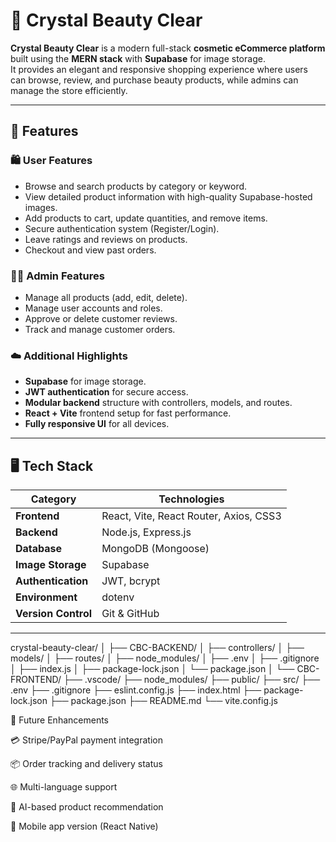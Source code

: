 # 💎 Crystal Beauty Clear

**Crystal Beauty Clear** is a modern full-stack **cosmetic eCommerce platform** built using the **MERN stack** with **Supabase** for image storage.  
It provides an elegant and responsive shopping experience where users can browse, review, and purchase beauty products, while admins can manage the store efficiently.

---

## 🌸 Features

### 🛍️ User Features
- Browse and search products by category or keyword.
- View detailed product information with high-quality Supabase-hosted images.
- Add products to cart, update quantities, and remove items.
- Secure authentication system (Register/Login).
- Leave ratings and reviews on products.
- Checkout and view past orders.

### 🧑‍💼 Admin Features
- Manage all products (add, edit, delete).
- Manage user accounts and roles.
- Approve or delete customer reviews.
- Track and manage customer orders.

### ☁️ Additional Highlights
- **Supabase** for image storage.
- **JWT authentication** for secure access.
- **Modular backend** structure with controllers, models, and routes.
- **React + Vite** frontend setup for fast performance.
- **Fully responsive UI** for all devices.

---

## 🖥️ Tech Stack

| Category | Technologies |
|-----------|---------------|
| **Frontend** | React, Vite, React Router, Axios, CSS3 |
| **Backend** | Node.js, Express.js |
| **Database** | MongoDB (Mongoose) |
| **Image Storage** | Supabase |
| **Authentication** | JWT, bcrypt |
| **Environment** | dotenv |
| **Version Control** | Git & GitHub |

---

crystal-beauty-clear/
│
├── CBC-BACKEND/
│   ├── controllers/
│   ├── models/
│   ├── routes/
│   ├── node_modules/
│   ├── .env
│   ├── .gitignore
│   ├── index.js
│   ├── package-lock.json
│   └── package.json
│
└── CBC-FRONTEND/
    ├── .vscode/
    ├── node_modules/
    ├── public/
    ├── src/
    ├── .env
    ├── .gitignore
    ├── eslint.config.js
    ├── index.html
    ├── package-lock.json
    ├── package.json
    ├── README.md
    └── vite.config.js

🧠 Future Enhancements

💳 Stripe/PayPal payment integration

📦 Order tracking and delivery status

🌐 Multi-language support

🧴 AI-based product recommendation

📱 Mobile app version (React Native)
